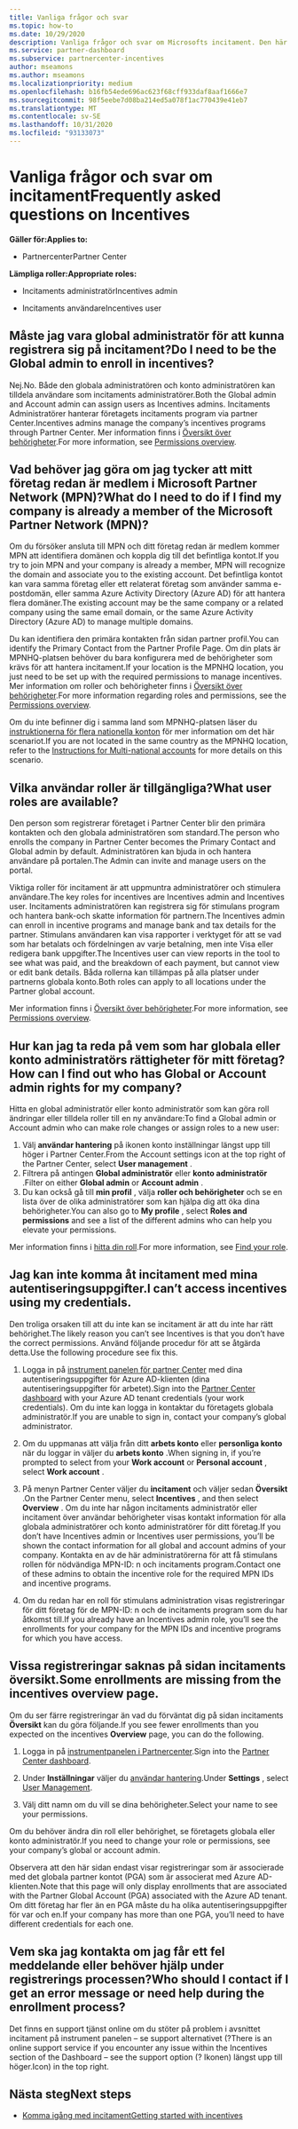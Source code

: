 ```yaml
---
title: Vanliga frågor och svar
ms.topic: how-to
ms.date: 10/29/2020
description: Vanliga frågor och svar om Microsofts incitament. Den här artikeln innehåller frågor om användar roller, hur du registrerar dig eller vad du kan göra om fel meddelanden.
ms.service: partner-dashboard
ms.subservice: partnercenter-incentives
author: mseamons
ms.author: mseamons
ms.localizationpriority: medium
ms.openlocfilehash: b16fb54ede696ac623f68cff933daf8aaf1666e7
ms.sourcegitcommit: 98f5eebe7d08ba214ed5a078f1ac770439e41eb7
ms.translationtype: MT
ms.contentlocale: sv-SE
ms.lasthandoff: 10/31/2020
ms.locfileid: "93133073"
---
```

# <a name="frequently-asked-questions-on-incentives"></a><span data-ttu-id="96f7f-104">Vanliga frågor och svar om incitament</span><span class="sxs-lookup"><span data-stu-id="96f7f-104">Frequently asked questions on Incentives</span></span>

<span data-ttu-id="96f7f-105">**Gäller för:**</span><span class="sxs-lookup"><span data-stu-id="96f7f-105">**Applies to:**</span></span>

- <span data-ttu-id="96f7f-106">Partnercenter</span><span class="sxs-lookup"><span data-stu-id="96f7f-106">Partner Center</span></span>

<span data-ttu-id="96f7f-107">**Lämpliga roller:**</span><span class="sxs-lookup"><span data-stu-id="96f7f-107">**Appropriate roles:**</span></span>

- <span data-ttu-id="96f7f-108">Incitaments administratör</span><span class="sxs-lookup"><span data-stu-id="96f7f-108">Incentives admin</span></span>

- <span data-ttu-id="96f7f-109">Incitaments användare</span><span class="sxs-lookup"><span data-stu-id="96f7f-109">Incentives user</span></span>

## <a name="do-i-need-to-be-the-global-admin-to-enroll-in-incentives"></a><span data-ttu-id="96f7f-110">Måste jag vara global administratör för att kunna registrera sig på incitament?</span><span class="sxs-lookup"><span data-stu-id="96f7f-110">Do I need to be the Global admin to enroll in incentives?</span></span>

<span data-ttu-id="96f7f-111">Nej.</span><span class="sxs-lookup"><span data-stu-id="96f7f-111">No.</span></span> <span data-ttu-id="96f7f-112">Både den globala administratören och konto administratören kan tilldela användare som incitaments administratörer.</span><span class="sxs-lookup"><span data-stu-id="96f7f-112">Both the Global admin and Account admin can assign users as Incentives admins.</span></span> <span data-ttu-id="96f7f-113">Incitaments Administratörer hanterar företagets incitaments program via partner Center.</span><span class="sxs-lookup"><span data-stu-id="96f7f-113">Incentives admins manage the company’s incentives programs through Partner Center.</span></span> <span data-ttu-id="96f7f-114">Mer information finns i [Översikt över behörigheter](permissions-overview.md).</span><span class="sxs-lookup"><span data-stu-id="96f7f-114">For more information, see [Permissions overview](permissions-overview.md).</span></span>

## <a name="what-do-i-need-to-do-if-i-find-my-company-is-already-a-member-of-the-microsoft-partner-network-mpn"></a><span data-ttu-id="96f7f-115">Vad behöver jag göra om jag tycker att mitt företag redan är medlem i Microsoft Partner Network (MPN)?</span><span class="sxs-lookup"><span data-stu-id="96f7f-115">What do I need to do if I find my company is already a member of the Microsoft Partner Network (MPN)?</span></span>

<span data-ttu-id="96f7f-116">Om du försöker ansluta till MPN och ditt företag redan är medlem kommer MPN att identifiera domänen och koppla dig till det befintliga kontot.</span><span class="sxs-lookup"><span data-stu-id="96f7f-116">If you try to join MPN and your company is already a member, MPN will recognize the domain and associate you to the existing account.</span></span> <span data-ttu-id="96f7f-117">Det befintliga kontot kan vara samma företag eller ett relaterat företag som använder samma e-postdomän, eller samma Azure Activity Directory (Azure AD) för att hantera flera domäner.</span><span class="sxs-lookup"><span data-stu-id="96f7f-117">The existing account may be the same company or a related company using the same email domain, or the same Azure Activity Directory (Azure AD) to manage multiple domains.</span></span>

<span data-ttu-id="96f7f-118">Du kan identifiera den primära kontakten från sidan partner profil.</span><span class="sxs-lookup"><span data-stu-id="96f7f-118">You can identify the Primary Contact from the Partner Profile Page.</span></span> <span data-ttu-id="96f7f-119">Om din plats är MPNHQ-platsen behöver du bara konfigurera med de behörigheter som krävs för att hantera incitament.</span><span class="sxs-lookup"><span data-stu-id="96f7f-119">If your location is the MPNHQ location, you just need to be set up with the required permissions to manage incentives.</span></span> <span data-ttu-id="96f7f-120">Mer information om roller och behörigheter finns i [Översikt över behörigheter](permissions-overview.md).</span><span class="sxs-lookup"><span data-stu-id="96f7f-120">For more information regarding roles and permissions, see the [Permissions overview](permissions-overview.md).</span></span>

<span data-ttu-id="96f7f-121">Om du inte befinner dig i samma land som MPNHQ-platsen läser du [instruktionerna för flera nationella konton](https://support.microsoft.com/help/4515619/special-considerations-for-multi-national-partners-joining-the-microso) för mer information om det här scenariot.</span><span class="sxs-lookup"><span data-stu-id="96f7f-121">If you are not located in the same country as the MPNHQ location, refer to the [Instructions for Multi-national accounts](https://support.microsoft.com/help/4515619/special-considerations-for-multi-national-partners-joining-the-microso) for more details on this scenario.</span></span>

## <a name="what-user-roles-are-available"></a><span data-ttu-id="96f7f-122">Vilka användar roller är tillgängliga?</span><span class="sxs-lookup"><span data-stu-id="96f7f-122">What user roles are available?</span></span>

<span data-ttu-id="96f7f-123">Den person som registrerar företaget i Partner Center blir den primära kontakten och den globala administratören som standard.</span><span class="sxs-lookup"><span data-stu-id="96f7f-123">The person who enrolls the company in Partner Center becomes the Primary Contact and Global admin by default.</span></span> <span data-ttu-id="96f7f-124">Administratören kan bjuda in och hantera användare på portalen.</span><span class="sxs-lookup"><span data-stu-id="96f7f-124">The Admin can invite and manage users on the portal.</span></span>

<span data-ttu-id="96f7f-125">Viktiga roller för incitament är att uppmuntra administratörer och stimulera användare.</span><span class="sxs-lookup"><span data-stu-id="96f7f-125">The key roles for incentives are Incentives admin and Incentives user.</span></span> <span data-ttu-id="96f7f-126">Incitaments administratören kan registrera sig för stimulans program och hantera bank-och skatte information för partnern.</span><span class="sxs-lookup"><span data-stu-id="96f7f-126">The Incentives admin can enroll in incentive programs and manage bank and tax details for the partner.</span></span> <span data-ttu-id="96f7f-127">Stimulans användaren kan visa rapporter i verktyget för att se vad som har betalats och fördelningen av varje betalning, men inte Visa eller redigera bank uppgifter.</span><span class="sxs-lookup"><span data-stu-id="96f7f-127">The Incentives user can view reports in the tool to see what was paid, and the breakdown of each payment, but cannot view or edit bank details.</span></span> <span data-ttu-id="96f7f-128">Båda rollerna kan tillämpas på alla platser under partnerns globala konto.</span><span class="sxs-lookup"><span data-stu-id="96f7f-128">Both roles can apply to all locations under the Partner global account.</span></span>

<span data-ttu-id="96f7f-129">Mer information finns i [Översikt över behörigheter](permissions-overview.md).</span><span class="sxs-lookup"><span data-stu-id="96f7f-129">For more information, see [Permissions overview](permissions-overview.md).</span></span>

## <a name="how-can-i-find-out-who-has-global-or-account-admin-rights-for-my-company"></a><span data-ttu-id="96f7f-130">Hur kan jag ta reda på vem som har globala eller konto administratörs rättigheter för mitt företag?</span><span class="sxs-lookup"><span data-stu-id="96f7f-130">How can I find out who has Global or Account admin rights for my company?</span></span>

<span data-ttu-id="96f7f-131">Hitta en global administratör eller konto administratör som kan göra roll ändringar eller tilldela roller till en ny användare:</span><span class="sxs-lookup"><span data-stu-id="96f7f-131">To find a Global admin or Account admin who can make role changes or assign roles to a new user:</span></span>

1. <span data-ttu-id="96f7f-132">Välj **användar hantering** på ikonen konto inställningar längst upp till höger i Partner Center.</span><span class="sxs-lookup"><span data-stu-id="96f7f-132">From the Account settings icon at the top right of the Partner Center, select **User management** .</span></span>
2. <span data-ttu-id="96f7f-133">Filtrera på antingen **Global administratör** eller **konto administratör** .</span><span class="sxs-lookup"><span data-stu-id="96f7f-133">Filter on either **Global admin** or **Account admin** .</span></span>
3. <span data-ttu-id="96f7f-134">Du kan också gå till **min profil** , välja **roller och behörigheter** och se en lista över de olika administratörer som kan hjälpa dig att öka dina behörigheter.</span><span class="sxs-lookup"><span data-stu-id="96f7f-134">You can also go to **My profile** , select **Roles and permissions** and see a list of the different admins who can help you elevate your permissions.</span></span>
 
<span data-ttu-id="96f7f-135">Mer information finns i [hitta din roll](find-your-role.md).</span><span class="sxs-lookup"><span data-stu-id="96f7f-135">For more information, see [Find your role](find-your-role.md).</span></span>  

## <a name="i-cant-access-incentives-using-my-credentials"></a><span data-ttu-id="96f7f-136">Jag kan inte komma åt incitament med mina autentiseringsuppgifter.</span><span class="sxs-lookup"><span data-stu-id="96f7f-136">I can’t access incentives using my credentials.</span></span>

<span data-ttu-id="96f7f-137">Den troliga orsaken till att du inte kan se incitament är att du inte har rätt behörighet.</span><span class="sxs-lookup"><span data-stu-id="96f7f-137">The likely reason you can’t see Incentives is that you don’t have the correct permissions.</span></span> <span data-ttu-id="96f7f-138">Använd följande procedur för att se åtgärda detta.</span><span class="sxs-lookup"><span data-stu-id="96f7f-138">Use the following procedure see fix this.</span></span>

1. <span data-ttu-id="96f7f-139">Logga in på [instrument panelen för partner Center](https://partner.microsoft.com/dashboard/) med dina autentiseringsuppgifter för Azure AD-klienten (dina autentiseringsuppgifter för arbetet).</span><span class="sxs-lookup"><span data-stu-id="96f7f-139">Sign into the [Partner Center dashboard](https://partner.microsoft.com/dashboard/) with your Azure AD tenant credentials (your work credentials).</span></span> <span data-ttu-id="96f7f-140">Om du inte kan logga in kontaktar du företagets globala administratör.</span><span class="sxs-lookup"><span data-stu-id="96f7f-140">If you are unable to  sign in, contact your company’s global administrator.</span></span>

2. <span data-ttu-id="96f7f-141">Om du uppmanas att välja från ditt **arbets konto** eller **personliga konto** när du loggar in väljer du **arbets konto** .</span><span class="sxs-lookup"><span data-stu-id="96f7f-141">When signing in, if you’re prompted to select from your **Work account** or **Personal account** , select **Work account** .</span></span>

3. <span data-ttu-id="96f7f-142">På menyn Partner Center väljer du **incitament** och väljer sedan **Översikt** .</span><span class="sxs-lookup"><span data-stu-id="96f7f-142">On the Partner Center menu, select **Incentives** , and then select **Overview** .</span></span> <span data-ttu-id="96f7f-143">Om du inte har någon incitaments administratör eller incitament över användar behörigheter visas kontakt information för alla globala administratörer och konto administratörer för ditt företag.</span><span class="sxs-lookup"><span data-stu-id="96f7f-143">If you don’t have Incentives admin or Incentives user permissions,  you’ll be shown the contact information for all global and account admins of your company.</span></span> <span data-ttu-id="96f7f-144">Kontakta en av de här administratörerna för att få stimulans rollen för nödvändiga MPN-ID: n och incitaments program.</span><span class="sxs-lookup"><span data-stu-id="96f7f-144">Contact one of these admins to obtain the incentive role for the required MPN IDs and incentive programs.</span></span>

4. <span data-ttu-id="96f7f-145">Om du redan har en roll för stimulans administration visas registreringar för ditt företag för de MPN-ID: n och de incitaments program som du har åtkomst till.</span><span class="sxs-lookup"><span data-stu-id="96f7f-145">If you already have an Incentives admin role, you’ll see the enrollments for your company for the MPN IDs and incentive programs for which you have access.</span></span>

## <a name="some-enrollments-are-missing-from-the-incentives-overview-page"></a><span data-ttu-id="96f7f-146">Vissa registreringar saknas på sidan incitaments översikt.</span><span class="sxs-lookup"><span data-stu-id="96f7f-146">Some enrollments are missing from the incentives overview page.</span></span>

<span data-ttu-id="96f7f-147">Om du ser färre registreringar än vad du förväntat dig på sidan incitaments **Översikt** kan du göra följande.</span><span class="sxs-lookup"><span data-stu-id="96f7f-147">If you see fewer enrollments than you expected on the incentives **Overview** page, you can do the following.</span></span>

1. <span data-ttu-id="96f7f-148">Logga in på [instrumentpanelen i Partnercenter](https://partner.microsoft.com/dashboard/).</span><span class="sxs-lookup"><span data-stu-id="96f7f-148">Sign into the [Partner Center dashboard](https://partner.microsoft.com/dashboard/).</span></span>

2. <span data-ttu-id="96f7f-149">Under **Inställningar** väljer du [användar hantering](https://partner.microsoft.com/pcv/users).</span><span class="sxs-lookup"><span data-stu-id="96f7f-149">Under **Settings** , select [User Management](https://partner.microsoft.com/pcv/users).</span></span>

3. <span data-ttu-id="96f7f-150">Välj ditt namn om du vill se dina behörigheter.</span><span class="sxs-lookup"><span data-stu-id="96f7f-150">Select your name to see your permissions.</span></span>

<span data-ttu-id="96f7f-151">Om du behöver ändra din roll eller behörighet, se företagets globala eller konto administratör.</span><span class="sxs-lookup"><span data-stu-id="96f7f-151">If you need to change your role or permissions, see your company’s global or account admin.</span></span>

<span data-ttu-id="96f7f-152">Observera att den här sidan endast visar registreringar som är associerade med det globala partner kontot (PGA) som är associerat med Azure AD-klienten.</span><span class="sxs-lookup"><span data-stu-id="96f7f-152">Note that this page will only display enrollments that are associated with the Partner Global Account (PGA) associated with the Azure AD tenant.</span></span> <span data-ttu-id="96f7f-153">Om ditt företag har fler än en PGA måste du ha olika autentiseringsuppgifter för var och en.</span><span class="sxs-lookup"><span data-stu-id="96f7f-153">If your company has more than one PGA, you’ll need to have different credentials for each one.</span></span>

## <a name="who-should-i-contact-if-i-get-an-error-message-or-need-help-during-the-enrollment-process"></a><span data-ttu-id="96f7f-154">Vem ska jag kontakta om jag får ett fel meddelande eller behöver hjälp under registrerings processen?</span><span class="sxs-lookup"><span data-stu-id="96f7f-154">Who should I contact if I get an error message or need help during the enrollment process?</span></span>

<span data-ttu-id="96f7f-155">Det finns en support tjänst online om du stöter på problem i avsnittet incitament på instrument panelen – se support alternativet (?</span><span class="sxs-lookup"><span data-stu-id="96f7f-155">There is an online support service if you encounter any issue within the Incentives section of the Dashboard – see the support option (?</span></span> <span data-ttu-id="96f7f-156">Ikonen) längst upp till höger.</span><span class="sxs-lookup"><span data-stu-id="96f7f-156">Icon) in the top right.</span></span>

## <a name="next-steps"></a><span data-ttu-id="96f7f-157">Nästa steg</span><span class="sxs-lookup"><span data-stu-id="96f7f-157">Next steps</span></span>

- [<span data-ttu-id="96f7f-158">Komma igång med incitament</span><span class="sxs-lookup"><span data-stu-id="96f7f-158">Getting started with incentives</span></span>](incentives-get-started-intro.md)
